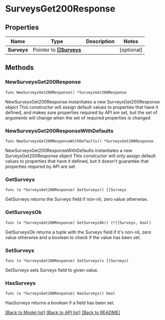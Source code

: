 # SurveysGet200Response

## Properties

Name | Type | Description | Notes
------------ | ------------- | ------------- | -------------
**Surveys** | Pointer to [**[]Surveys**](Surveys.md) |  | [optional] 

## Methods

### NewSurveysGet200Response

`func NewSurveysGet200Response() *SurveysGet200Response`

NewSurveysGet200Response instantiates a new SurveysGet200Response object
This constructor will assign default values to properties that have it defined,
and makes sure properties required by API are set, but the set of arguments
will change when the set of required properties is changed

### NewSurveysGet200ResponseWithDefaults

`func NewSurveysGet200ResponseWithDefaults() *SurveysGet200Response`

NewSurveysGet200ResponseWithDefaults instantiates a new SurveysGet200Response object
This constructor will only assign default values to properties that have it defined,
but it doesn't guarantee that properties required by API are set

### GetSurveys

`func (o *SurveysGet200Response) GetSurveys() []Surveys`

GetSurveys returns the Surveys field if non-nil, zero value otherwise.

### GetSurveysOk

`func (o *SurveysGet200Response) GetSurveysOk() (*[]Surveys, bool)`

GetSurveysOk returns a tuple with the Surveys field if it's non-nil, zero value otherwise
and a boolean to check if the value has been set.

### SetSurveys

`func (o *SurveysGet200Response) SetSurveys(v []Surveys)`

SetSurveys sets Surveys field to given value.

### HasSurveys

`func (o *SurveysGet200Response) HasSurveys() bool`

HasSurveys returns a boolean if a field has been set.


[[Back to Model list]](../README.md#documentation-for-models) [[Back to API list]](../README.md#documentation-for-api-endpoints) [[Back to README]](../README.md)


